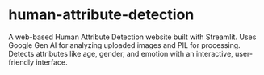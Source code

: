 # human-attribute-detection
A web-based Human Attribute Detection website built with Streamlit. Uses Google Gen AI for analyzing uploaded images and PIL for processing. Detects attributes like age, gender, and emotion with an interactive, user-friendly interface.
